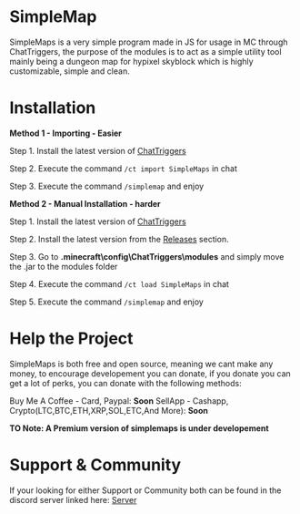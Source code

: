 # SimpleMap
SimpleMaps is a very simple program made in JS for usage in MC through ChatTriggers, the purpose of the modules is to act as a simple utility tool mainly being a dungeon map for hypixel skyblock which is highly customizable, simple and clean.

# Installation

**Method 1 - Importing - Easier**

Step 1. Install the latest version of [ChatTriggers](https://www.chattriggers.com/)				
 
 Step 2. Execute the command `/ct import SimpleMaps` in chat
 
 Step 3. Execute the command `/simplemap` and enjoy

**Method 2 - Manual Installation - harder**

Step 1. Install the latest version of [ChatTriggers](https://www.chattriggers.com/)				

Step 2. Install the latest version from the [Releases](https://github.com/DrMixxer/SimpleMap/releases) section.		

Step 3. Go to **\.minecraft\config\ChatTriggers\modules** and simply move the .jar to the modules folder											

Step 4. Execute the command `/ct load SimpleMaps` in chat																																										

Step 5. Execute the command `/simplemap` and enjoy

# Help the Project
SimpleMaps is both free and open source, meaning we cant make any money, to encourage developement you can donate, if you donate you can get a lot of perks, you can donate with the following methods: 

Buy Me A Coffee - Card, Paypal: **Soon**
SellApp - Cashapp, Crypto(LTC,BTC,ETH,XRP,SOL,ETC,And More): **Soon** 

**TO Note: A Premium version of simplemaps is under developement**

# Support & Community 
If your looking for either Support or Community both can be found in the discord server linked here: [Server](https://dsc.gg/simplemaps)


